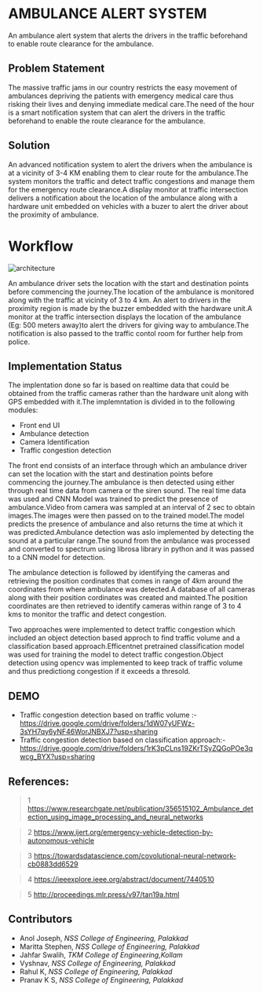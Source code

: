 # AMBULANCE ALERT SYSTEM
An ambulance alert system that alerts the drivers in the traffic beforehand to enable route clearance for the ambulance.
## Problem Statement
The massive traffic jams in our country restricts the  easy movement of ambulances depriving the patients with emergency medical care thus risking their lives and denying immediate medical care.The need of the hour is a smart notification system that can  alert the drivers in the traffic beforehand to enable the route clearance for the ambulance.

## Solution
An advanced notification system to alert the drivers when the ambulance is at a vicinity of 3-4 KM enabling them to clear route for the ambulance.The system monitors the traffic and detect traffic congestions  and manage them for the emergency route clearance.A display monitor at traffic intersection delivers a notification about the location of the ambulance along with a hardware unit embedded on vehicles with a buzer to alert the driver about the proximity of ambulance.

# Workflow
![architecture](https://user-images.githubusercontent.com/48887731/167126122-583a5b0d-66b5-4716-b05d-f1298a46bfc5.jpeg)

An ambulance driver sets the location with the start and destination points before commencing the journey.The location of the ambulance is monitored along with the traffic at vicinity of 3 to 4 km. An alert to drivers in the proximity region is made by the buzzer embedded with the hardware unit.A  monitor at the traffic intersection displays the location of the ambulance (Eg: 500 meters away)to alert the drivers for giving way to ambulance.The notification is also  passed to the traffic contol room for further help from police.

## Implementation Status

The implentation done so far is based on realtime data that could be obtained  from the traffic cameras rather than the hardware unit along with GPS embedded with it.The implemntation is divided in to the following modules:
* Front end UI
* Ambulance detection
* Camera Identification
* Traffic congestion detection


The front end consists of an interface through which an ambulance driver can set the location with the start and destination points before commencing the journey.The ambulance is then detected using either through real time data from camera or the siren sound.
The real time data was used and  CNN Model was trained to predict the presence of ambulance.Video from camera was sampled at an interval of 2 sec to obtain images.The images were then passed on  to the trained model.The model predicts the presence of ambulance and also returns the time at which it was predicted.Ambulance detection was aslo implemented by detecting the sound at a particular range.The sound from the ambulance was processed and converted to spectrum using librosa library in python and it was passed to a CNN model for detection.

The ambulance detection is followed by identifying the cameras and retrieving the position cordinates that comes in range of 4km around the coordinates from where ambulance was detected.A database of all cameras along with their position cordinates was created and mainted.The position coordinates are then retrieved to identify cameras within range of 3 to 4 kms to monitor the traffic and detect congestion.

Two approaches were implemented to detect traffic congestion which included an object detection based approch to find traffic volume and a classification based approach.Efficentnet pretrained classification model was used  for training the model to detect traffic congestion.Object detection using opencv was implemented to keep track of traffic volume and thus predictiong congestion if it exceeds a thresold.


## DEMO

* Traffic congestion detection based on traffic volume :-https://drive.google.com/drive/folders/1dW07yUFWz-3sYH7qy6yNF46WorJNBXJ7?usp=sharing
* Traffic congestion detection based on classification approach:-https://drive.google.com/drive/folders/1rK3pCLns19ZKrTSyZQGoPOe3qwcg_BYX?usp=sharing





## References:

>1 https://www.researchgate.net/publication/356515102_Ambulance_detection_using_image_processing_and_neural_networks

>2 https://www.ijert.org/emergency-vehicle-detection-by-autonomous-vehicle

>3 https://towardsdatascience.com/covolutional-neural-network-cb0883dd6529

>4 https://ieeexplore.ieee.org/abstract/document/7440510

>5 http://proceedings.mlr.press/v97/tan19a.html


## Contributors
- Anol Joseph, _NSS College of Engineering, Palakkad_
- Maritta Stephen, _NSS College of Engineering, Palakkad_
- Jahfar Swalih, _TKM College of Engineering,Kollam_
- Vyshnav, _NSS College of Engineering, Palakkad_
- Rahul K, _NSS College of Engineering, Palakkad_
- Pranav K S, _NSS College of Engineering, Palakkad_ 
